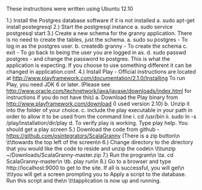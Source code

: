 These instructions were written using Ubuntu 12.10

1.) Install the Postgres database software if it is not installed
    a. sudo apt-get install postegresql
2.) Start the postgresql instance
    a. sudo service postgresql start
3.) Create a new schema for the granny application. There is no need to create the tables,
      just the schema.
    a. sudo su postgres - To log in as the postgres user.
    b. createdb granny - To create the schema
    c. exit - To go back to being the user you are logged in as.
    d. sudo passwd postgres - and change the password to postgres. This is what the application
      is expecting. If you choose to use something different it can be changed in application.conf.
4.) Install Play - Official instructions are located at
      http://www.playframework.com/documentation/2.1.0/Installing
      To run Play, you need JDK 6 or later. (Please see 
        http://www.oracle.com/technetwork/java/javase/downloads/index.html for instructions if you
        do not have this)
    a. Download the Play binary from http://www.playframework.com/download (I used version 2.10)
    b. Unzip it into the folder of your choice.
    c. include the play executable in your path in order to allow it to be used from the command line
        i. cd /usr/bin
        ii. sudo ln -s /play/installation/dir/play
    d. To verify play is working. Type play help. You should get a play screen
5.) Download the code from github - https://github.com/osintegrators/ScalaGranny (There is a zip button\n
\t\ttowards the top left of the screen\n
6.) Change directory to the directory that you would like the code to reside and unzip the code\n
\t\tunzip ~/Downloads/ScalaGranny-master.zip
7.) Run the program\n
\ta. cd ScalaGranny-master\n
\tb. play run\n
8.) Go to a browser and type http://localhost:9000 to get to the site. If all is successful, you will get\n
\t\tyou will get a screen prompting you to Apply a script to the database. Run this script and the\n
\t\tapplication is now up and running.
